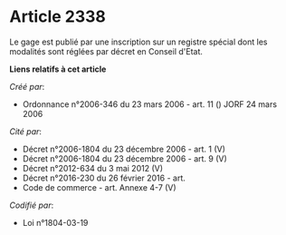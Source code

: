# Article 2338

Le gage est publié par une inscription sur un registre spécial dont les modalités sont réglées par décret en Conseil d'Etat.

**Liens relatifs à cet article**

_Créé par_:

  - Ordonnance n°2006-346 du 23 mars 2006 - art. 11 () JORF 24 mars 2006

_Cité par_:

  - Décret n°2006-1804 du 23 décembre 2006 - art. 1 (V)
  - Décret n°2006-1804 du 23 décembre 2006 - art. 9 (V)
  - Décret n°2012-634 du 3 mai 2012 (V)
  - Décret n°2016-230 du 26 février 2016 - art.
  - Code de commerce - art. Annexe 4-7 (V)

_Codifié par_:

  - Loi n°1804-03-19
